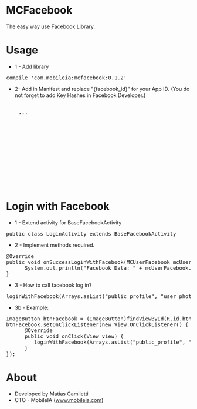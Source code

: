 # MCFacebook
The easy way use Facebook Library.

# Usage
* 1 - Add library
<pre>compile 'com.mobileia:mcfacebook:0.1.2'</pre>

* 2- Add in Manifest and replace "{facebook_id}" for your App ID. (You do not forget to add Key Hashes in Facebook Developer.)
<pre>
<application>
    ...
  
  
        <!-- Facebook -->
        <meta-data
            android:name="com.facebook.sdk.ApplicationId"
            android:value="@string/facebook_app_id" />
        
        <provider
            android:name="com.facebook.FacebookContentProvider"
            android:authorities="com.facebook.app.FacebookContentProvider{facebook_id}"
            android:exported="true" />
        
        <activity
            android:name="com.facebook.FacebookActivity"
            android:configChanges="keyboard|keyboardHidden|screenLayout|screenSize|orientation"
            android:label="@string/app_name"
            android:theme="@android:style/Theme.Translucent.NoTitleBar" />
    
    
    
</application>
</pre>

# Login with Facebook
* 1 - Extend activity for BaseFacebookActivity
<pre>
public class LoginActivity extends BaseFacebookActivity
</pre>

* 2 - Implement methods required.
<pre>
@Override
public void onSuccessLoginWithFacebook(MCUserFacebook mcUserFacebook) {
      System.out.println("Facebook Data: " + mcUserFacebook.id + mcUserFacebook.fullname + mcUserFacebook.email + mcUserFacebook.picture);
}
</pre>

* 3 - How to call facebook log in?
<pre>
loginWithFacebook(Arrays.asList("public_profile", "user_photos", "email"));
</pre>

* 3b - Example:
<pre>
ImageButton btnFacebook = (ImageButton)findViewById(R.id.btnFacebook);
btnFacebook.setOnClickListener(new View.OnClickListener() {
      @Override
      public void onClick(View view) {
         loginWithFacebook(Arrays.asList("public_profile", "user_photos", "email"));
      }
});
</pre>

# About
* Developed by Matias Camiletti
* CTO - MobileIA (www.mobileia.com)

